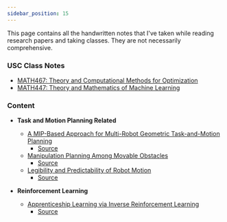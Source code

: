 ```yaml
---
sidebar_position: 15
---
```


This page contains all the handwritten notes that I've taken while reading research papers and taking classes. They are not necessarily comprehensive.

### USC Class Notes

- [MATH467: Theory and Computational Methods for Optimization](/files/Notes/MATH467_Notes.pdf)
- [MATH447: Theory and Mathematics of Machine Learning](/files/Notes/MATH447_Notes.pdf)

### Content

- **Task and Motion Planning Related**
    - [A MIP-Based Approach for Multi-Robot Geometric Task-and-Motion Planning](/files/Notes/MR-GTAMP.pdf)
        - [Source](https://www.hejiazhang.me/papers/case2022.pdf)
    - [Manipulation Planning Among Movable Obstacles](/files/Notes/Planning_Among_Movable_Obstacles.pdf)
        - [Source](https://ieeexplore.ieee.org/document/4209604)
    - [Legibility and Predictability of Robot Motion](/files/Notes/Legibility_and_Predictability.pdf)
        - [Source](https://www.ri.cmu.edu/pub_files/2013/3/legiilitypredictabilityIEEE.pdf)

- **Reinforcement Learning**
    - [Apprenticeship Learning via Inverse Reinforcement Learning](/files/Notes/Inverse_RL.pdf)
        - [Source](https://ai.stanford.edu/~ang/papers/icml04-apprentice.pdf)